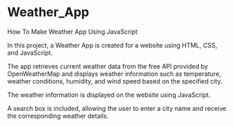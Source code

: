 # Weather_App
How To Make Weather App Using JavaScript

In this project, a Weather App is created for a website using HTML, CSS, and JavaScript.

The app retrieves current weather data from the free API provided by OpenWeatherMap and displays weather information such as temperature, weather conditions, humidity, and wind speed based on the specified city.

The weather information is displayed on the website using JavaScript.

A search box is included, allowing the user to enter a city name and receive the corresponding weather details.
